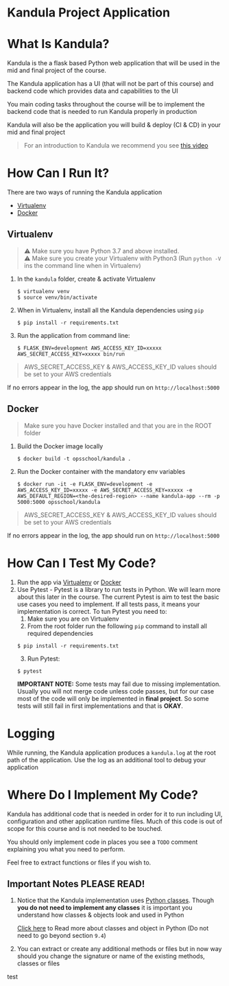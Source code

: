 # Kandula Project Application


# What Is Kandula?
Kandula is the a flask based Python web application that will be used in the mid and final project of the course.

The Kandula application has a UI (that will not be part of this course) and backend code which provides data and capabilities to the UI

You main coding tasks throughout the course will be to implement the backend code that is needed to run Kandula properly in production

Kandula will also be the application you will build & deploy (CI & CD) in your mid and final project

> For an introduction to Kandula we recommend you see [this video](https://drive.google.com/file/d/130FJG422J3M5OuEi84byE9VBU_wDUy0S/view?usp=sharing)

# How Can I Run It?
There are two ways of running the Kandula application
* [Virtualenv](#virtualenv)
* [Docker](#docker)

## Virtualenv
> :warning: Make sure you have Python 3.7 and above installed. \
> :warning: Make sure you create your Virtualenv with Python3 (Run `python -V` ins the command line when in Virtualenv)
1. In the `kandula` folder, create & activate Virtualenv
   ```shell script
   $ virtualenv venv
   $ source venv/bin/activate
   ```
2. When in Virtualenv, install all the Kandula dependencies using `pip`
   ```shell script
   $ pip install -r requirements.txt
   ```
3. Run the application from command line:
   ```shell script
   $ FLASK_ENV=development AWS_ACCESS_KEY_ID=xxxxx AWS_SECRET_ACCESS_KEY=xxxxx bin/run
   ```
> AWS_SECRET_ACCESS_KEY & AWS_ACCESS_KEY_ID values should be set to your AWS credentials

If no errors appear in the log, the app should run on `http://localhost:5000`

## Docker
> Make sure you have Docker installed and that you are in the ROOT folder
1. Build the Docker image locally
   ```shell script
   $ docker build -t opsschool/kandula .
   ```

1. Run the Docker container with the mandatory env variables
   ```shell script
   $ docker run -it -e FLASK_ENV=development -e AWS_ACCESS_KEY_ID=xxxxx -e AWS_SECRET_ACCESS_KEY=xxxxx -e AWS_DEFAULT_REGION=<the-desired-region> --name kandula-app --rm -p 5000:5000 opsschool/kandula
   ```
> AWS_SECRET_ACCESS_KEY & AWS_ACCESS_KEY_ID values should be set to your AWS credentials

If no errors appear in the log, the app should run on `http://localhost:5000`

# How Can I Test My Code?
1. Run the app via [Virtualenv](#virtualenv) or [Docker](#docker)
2. Use Pytest - Pytest is a library to run tests in Python. We will learn more about this later in the course. The current Pytest is aim to test the basic use cases you need to implement. If all tests pass, it means your implementation is correct. To tun Pytest you need to:
   1. Make sure you are on Virtualenv
   2. From the root folder run the following `pip` command to install all required dependencies
   ```shell script
   $ pip install -r requirements.txt
   ```
   3. Run Pytest:
   ```shell script
   $ pytest
   ```
   **IMPORTANT NOTE:** Some tests may fail due to missing implementation. Usually you will not merge code unless code passes, but for our case most of the code will only be implemented in **final project**. So some tests will still fail in first implementations and that is **OKAY**.

# Logging
While running, the Kandula application produces a `kandula.log` at the root path of the application. Use the log as an additional tool to debug your application

# Where Do I Implement My Code?
Kandula has additional code that is needed in order for it to run including UI, configuration and other application runtime files.
Much of this code is out of scope for this course and is not needed to be touched.

You should only implement code in places you see a `TODO` comment explaining you what you need to perform.

Feel free to extract functions or files if you wish to.

## Important Notes PLEASE READ!
1. Notice that the Kandula implementation uses [Python classes](https://docs.python.org/3/tutorial/classes.html#classes).
 Though **you do not need to implement any classes** it is important you understand how classes & objects look and used in Python
 
    [Click here](https://docs.python.org/3/tutorial/classes.html#classes) to Read more about classes and object in Python (Do not need to go beyond section `9.4`)
1. You can extract or create any additional methods or files but in now way should you change the signature or name of the existing methods, classes or files


test
